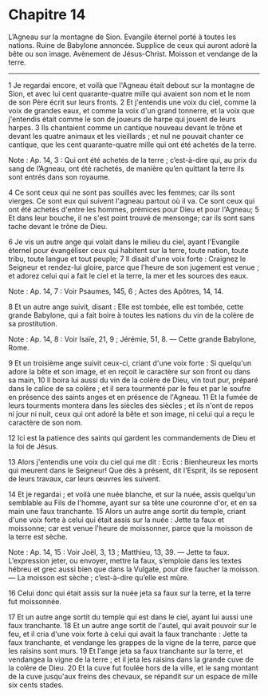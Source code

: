 # Chapitre 14

L’Agneau sur la montagne de Sion.
Evangile éternel porté à toutes les nations.
Ruine de Babylone annoncée.
Supplice de ceux qui auront adoré la bête ou son image.
Avènement de Jésus-Christ.
Moisson et vendange de la terre.

***

1 Je regardai encore, et voilà que l'Agneau était debout sur la montagne de Sion, et avec lui cent quarante-quatre mille qui avaient son nom et le nom de son Père écrit sur leurs fronts. 2 Et j'entendis une voix du ciel, comme la voix de grandes eaux, et comme la voix d'un grand tonnerre, et la voix que j'entendis était comme le son de joueurs de harpe qui jouent de leurs harpes. 3 Ils chantaient comme un cantique nouveau devant le trône et devant les quatre animaux et les vieillards ; et nul ne pouvait chanter ce cantique, que les cent quarante-quatre mille qui ont été achetés de la terre.

<span class="bible-note">Note : </span> Ap. 14, 3 : Qui ont été achetés de la terre ; c’est-à-dire qui, au prix du sang de l’Agneau, ont été rachetés, de manière qu’en quittant la terre ils sont entrés dans son royaume.

4 Ce sont ceux qui ne sont pas souillés avec les femmes; car ils sont vierges. Ce sont eux qui suivent l'agneau partout où il va. Ce sont ceux qui ont été achetés d'entre les hommes, prémices pour Dieu et pour l'Agneau; 5 Et dans leur bouche, il ne s'est point trouvé de mensonge; car ils sont sans tache devant le trône de Dieu.


6 Je vis un autre ange qui volait dans le milieu du ciel, ayant l'Evangile éternel pour évangéliser ceux qui habitent sur la terre, toute nation, toute tribu, toute langue et tout peuple; 7 Il disait d'une voix forte : Craignez le Seigneur et rendez-lui gloire, parce que l'heure de son jugement est venue ; et adorez celui qui a fait le ciel et la terre, la mer et les sources des eaux.

<span class="bible-note">Note : </span> Ap. 14, 7 : Voir Psaumes, 145, 6 ; Actes des Apôtres, 14, 14.


8 Et un autre ange suivit, disant : Elle est tombée, elle est tombée, cette grande Babylone, qui a fait boire à toutes les nations du vin de la colère de sa prostitution.

<span class="bible-note">Note : </span> Ap. 14, 8 : Voir Isaïe, 21, 9 ; Jérémie, 51, 8. ― Cette grande Babylone, Rome.


9 Et un troisième ange suivit ceux-ci, criant d'une voix forte : Si quelqu'un adore la bête et son image, et en reçoit le caractère sur son front ou dans sa main, 10 Il boira lui aussi du vin de la colère de Dieu, vin tout pur, préparé dans le calice de sa colère ; et il sera tourmenté par le feu et par le soufre en présence des saints anges et en présence de l'Agneau. 11 Et la fumée de leurs tourments montera dans les siècles des siècles ; et ils n'ont de repos ni jour ni nuit, ceux qui ont adoré la bête et son image, ni celui qui a reçu le caractère de son nom.


12 Ici est la patience des saints qui gardent les commandements de Dieu et la foi de Jésus.


13 Alors j'entendis une voix du ciel qui me dit : Ecris : Bienheureux les morts qui meurent dans le Seigneur! Que dès à présent, dit l'Esprit, ils se reposent de leurs travaux, car leurs œuvres les suivent.


14 Et je regardai ; et voilà une nuée blanche, et sur la nuée, assis quelqu'un semblable au Fils de l'homme, ayant sur sa tête une couronne d'or, et en sa main une faux tranchante. 15 Alors un autre ange sortit du temple, criant d'une voix forte à celui qui était assis sur la nuée : Jette ta faux et moissonne; car est venue l'heure de moissonner, parce que la moisson de la terre est sèche.

<span class="bible-note">Note : </span> Ap. 14, 15 : Voir Joël, 3, 13 ; Matthieu, 13, 39. ― Jette ta faux. L’expression jeter, ou envoyer, mettre la faux, s’emploie dans les textes hébreu et grec aussi bien que dans la Vulgate, pour dire faucher la moisson. ― La moisson est sèche ; c’est-à-dire qu’elle est mûre.

16 Celui donc qui était assis sur la nuée jeta sa faux sur la terre, et la terre fut moissonnée.


17 Et un autre ange sortit du temple qui est dans le ciel, ayant lui aussi une faux tranchante. 18 Et un autre ange sortit de l'autel, qui avait pouvoir sur le feu, et il cria d'une voix forte à celui qui avait la faux tranchante : Jette ta faux tranchante, et vendange les grappes de la vigne de la terre, parce que les raisins sont murs. 19 Et l'ange jeta sa faux tranchante sur la terre, et vendangea la vigne de la terre ; et il jeta les raisins dans la grande cuve de la colère de Dieu. 20 Et la cuve fut foulée hors de la ville, et le sang montant de la cuve jusqu'aux freins des chevaux, se répandit sur un espace de mille six cents stades.

